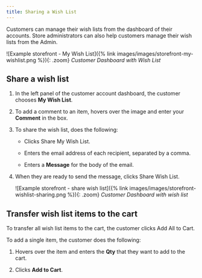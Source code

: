 ```yaml
---
title: Sharing a Wish List
---
```


Customers can manage their wish lists from the dashboard of their accounts. Store administrators can also help customers manage their wish lists from the Admin.

![Example storefront - My Wish List]({% link images/images/storefront-my-wishlist.png %}){: .zoom}
_Customer Dashboard with Wish List_

## Share a wish list

1. In the left panel of the customer account dashboard, the customer chooses **My Wish List**.

1. To add a comment to an item, hovers over the image and enter your **Comment** in the box.

1. To share the wish list, does the following:

   - Clicks <span class="btn">Share My Wish List</span>.

   - Enters the email address of each recipient, separated by a comma.

   - Enters a **Message** for the body of the email.

1. When they are ready to send the message, clicks <span class="btn">Share Wish List</span>.

    ![Example storefront - share wish list]({% link images/images/storefront-wishlist-sharing.png %}){: .zoom}
    _Customer Dashboard with wish list_

## Transfer wish list items to the cart

To transfer all wish list items to the cart, the customer clicks <span class="btn">Add All to Cart</span>.

To add a single item, the customer does the following:

1. Hovers over the item and enters the **Qty** that they want to add to the cart.

1. Clicks **Add to Cart**.
